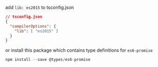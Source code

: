 add `lib: es2015` to tsconfig.json

```json
// tsconfig.json
{
  "compilerOptions": {
    "lib": [ "es2015" ]
  }
}
```

or install this package which contains type definitions for `es6-promise`

```javascript
npm install --save @types/es6-promise
```